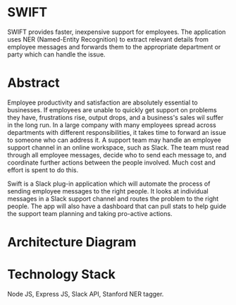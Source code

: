 <!--I would like you guys to tweak this a bit. Make it for supporting employees within an enterprise. develop a slack plug-in application which looks at individual messages in a slack support channel and routes the problem to the right people. NER tagger is a good idea. The app should also have a dashboard that can pull stats to help guide the support team planning and taking pro-active actions. Goal is to provide faster and inexpensive support. -->

# SWIFT
SWIFT provides faster, inexpensive support for employees. The application uses NER (Named-Entity Recognition) to extract relevant details from employee messages and forwards them to the appropriate department or party which can handle the issue.

# Abstract
<!--Today, Customer Service is very important in businesses. If customer complaints are not handled quickly, that leads to dissatisfaction which can promote a decrease in sales in the long run. So successful businesses do require the complaints to be addressed quickly. And when there are a lot of customer complaints to be addressed, it takes some time to forward the complaints to the respective department and solve the issue. In that scenario, SWIFT can help the businesses by forwarding the emails to the concerned department without any need of employees. This will reduce the time to solve the issue.-->

Employee productivity and satisfaction are absolutely essential to businesses. If employees are unable to quickly get support on problems they have, frustrations rise, output drops, and a business's sales wil suffer in the long run. In a large company with many employees spread across departments with different responsibilities, it takes time to forward an issue to someone who can address it. A support team may handle an employee support channel in an online workspace, such as Slack. The team must read through all employee messages, decide who to send each message to, and coordinate further actions between the people involved. Much cost and effort is spent to do this.

Swift is a Slack plug-in application which will automate the process of sending employee messages to the right people. It looks at individual messages in a Slack support channel and routes the problem to the right people. The app will also have a dashboard that can pull stats to help guide the support team planning and taking pro-active actions.

# Architecture Diagram

# Technology Stack
Node JS, Express JS, Slack API, Stanford NER tagger.


